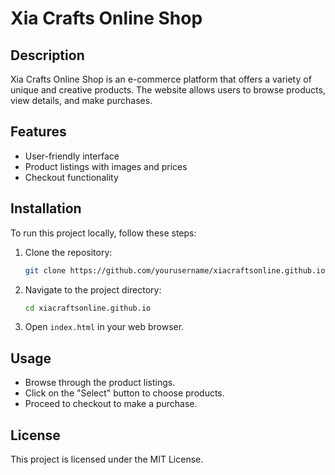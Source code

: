 # Xia Crafts Online Shop

## Description
Xia Crafts Online Shop is an e-commerce platform that offers a variety of unique and creative products. The website allows users to browse products, view details, and make purchases.

## Features
- User-friendly interface
- Product listings with images and prices
- Checkout functionality

## Installation
To run this project locally, follow these steps:

1. Clone the repository:
   ```bash
   git clone https://github.com/yourusername/xiacraftsonline.github.io.git
   ```
2. Navigate to the project directory:
   ```bash
   cd xiacraftsonline.github.io
   ```
3. Open `index.html` in your web browser.

## Usage
- Browse through the product listings.
- Click on the "Select" button to choose products.
- Proceed to checkout to make a purchase.

## License
This project is licensed under the MIT License.

